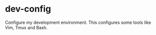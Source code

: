 # dev-config
Configure my development environment. This configures some tools like Vim, Tmux and Bash.
